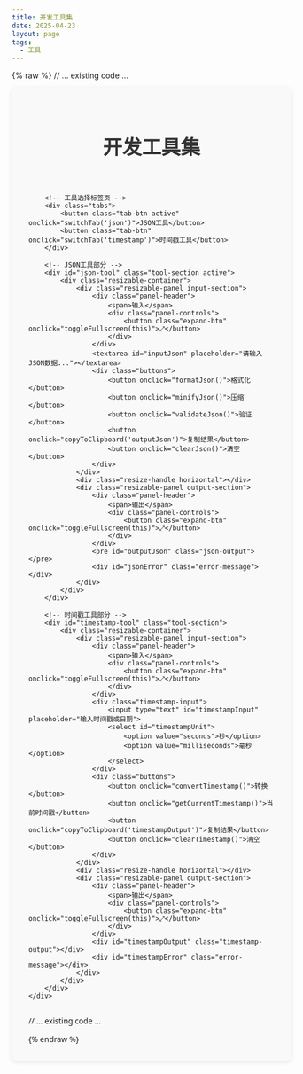 ```yaml
---
title: 开发工具集
date: 2025-04-23
layout: page
tags:
  - 工具
---
```


{% raw %}
// ... existing code ...
<div class="dev-tools">
    <div class="container">
        <h1>开发工具集</h1>
        
        <!-- 工具选择标签页 -->
        <div class="tabs">
            <button class="tab-btn active" onclick="switchTab('json')">JSON工具</button>
            <button class="tab-btn" onclick="switchTab('timestamp')">时间戳工具</button>
        </div>

        <!-- JSON工具部分 -->
        <div id="json-tool" class="tool-section active">
            <div class="resizable-container">
                <div class="resizable-panel input-section">
                    <div class="panel-header">
                        <span>输入</span>
                        <div class="panel-controls">
                            <button class="expand-btn" onclick="toggleFullscreen(this)">⤢</button>
                        </div>
                    </div>
                    <textarea id="inputJson" placeholder="请输入JSON数据..."></textarea>
                    <div class="buttons">
                        <button onclick="formatJson()">格式化</button>
                        <button onclick="minifyJson()">压缩</button>
                        <button onclick="validateJson()">验证</button>
                        <button onclick="copyToClipboard('outputJson')">复制结果</button>
                        <button onclick="clearJson()">清空</button>
                    </div>
                </div>
                <div class="resize-handle horizontal"></div>
                <div class="resizable-panel output-section">
                    <div class="panel-header">
                        <span>输出</span>
                        <div class="panel-controls">
                            <button class="expand-btn" onclick="toggleFullscreen(this)">⤢</button>
                        </div>
                    </div>
                    <pre id="outputJson" class="json-output"></pre>
                    <div id="jsonError" class="error-message"></div>
                </div>
            </div>
        </div>

        <!-- 时间戳工具部分 -->
        <div id="timestamp-tool" class="tool-section">
            <div class="resizable-container">
                <div class="resizable-panel input-section">
                    <div class="panel-header">
                        <span>输入</span>
                        <div class="panel-controls">
                            <button class="expand-btn" onclick="toggleFullscreen(this)">⤢</button>
                        </div>
                    </div>
                    <div class="timestamp-input">
                        <input type="text" id="timestampInput" placeholder="输入时间戳或日期">
                        <select id="timestampUnit">
                            <option value="seconds">秒</option>
                            <option value="milliseconds">毫秒</option>
                        </select>
                    </div>
                    <div class="buttons">
                        <button onclick="convertTimestamp()">转换</button>
                        <button onclick="getCurrentTimestamp()">当前时间戳</button>
                        <button onclick="copyToClipboard('timestampOutput')">复制结果</button>
                        <button onclick="clearTimestamp()">清空</button>
                    </div>
                </div>
                <div class="resize-handle horizontal"></div>
                <div class="resizable-panel output-section">
                    <div class="panel-header">
                        <span>输出</span>
                        <div class="panel-controls">
                            <button class="expand-btn" onclick="toggleFullscreen(this)">⤢</button>
                        </div>
                    </div>
                    <div id="timestampOutput" class="timestamp-output"></div>
                    <div id="timestampError" class="error-message"></div>
                </div>
            </div>
        </div>
    </div>
</div>

<style>
    .dev-tools {
        font-family: 'Segoe UI', Tahoma, Geneva, Verdana, sans-serif;
        max-width: 1200px;
        margin: 0 auto;
        padding: 30px;
        background-color: #f9f9f9;
        border-radius: 8px;
        box-shadow: 0 2px 10px rgba(0, 0, 0, 0.1);
    }
    .container {
        display: flex;
        flex-direction: column;
        gap: 25px;
    }
    h1 {
        color: #333;
        text-align: center;
        margin-bottom: 20px;
        font-size: 2.2rem;
    }
    .tabs {
        display: flex;
        gap: 15px;
        margin-bottom: 25px;
        justify-content: center;
    }
    .tab-btn {
        padding: 12px 25px;
        background-color: #f0f0f0;
        border: none;
        border-radius: 6px;
        cursor: pointer;
        transition: all 0.3s ease;
        font-size: 1rem;
        font-weight: 500;
        box-shadow: 0 1px 3px rgba(0, 0, 0, 0.1);
    }
    .tab-btn:hover {
        background-color: #e0e0e0;
        transform: translateY(-2px);
    }
    .tab-btn.active {
        background-color: #4CAF50;
        color: white;
        box-shadow: 0 4px 8px rgba(76, 175, 80, 0.3);
    }
    .tool-section {
        display: none;
        animation: fadeIn 0.5s;
    }
    @keyframes fadeIn {
        from { opacity: 0; }
        to { opacity: 1; }
    }
    .tool-section.active {
        display: block;
    }
    
    /* 可调整大小的面板样式 */
    .resizable-container {
        display: flex;
        flex-direction: column;
        height: 600px;
        border-radius: 8px;
        overflow: hidden;
        box-shadow: 0 2px 8px rgba(0, 0, 0, 0.05);
        background-color: white;
    }
    
    .resizable-panel {
        display: flex;
        flex-direction: column;
        flex: 1;
        min-height: 200px;
        position: relative;
        overflow: hidden;
        background-color: white;
    }
    
    .panel-header {
        display: flex;
        justify-content: space-between;
        align-items: center;
        padding: 10px 15px;
        background-color: #f5f5f5;
        border-bottom: 1px solid #ddd;
        font-weight: 500;
    }
    
    .panel-controls {
        display: flex;
        gap: 5px;
    }
    
    .expand-btn {
        background: none;
        border: none;
        cursor: pointer;
        font-size: 16px;
        padding: 0 5px;
        color: #555;
        box-shadow: none;
        min-width: auto;
    }
    
    .expand-btn:hover {
        background: none;
        color: #333;
        transform: none;
        box-shadow: none;
    }
    
    .resize-handle {
        background-color: #e0e0e0;
        position: relative;
        transition: background-color 0.3s;
    }
    
    .resize-handle.horizontal {
        height: 6px;
        cursor: row-resize;
    }
    
    .resize-handle.vertical {
        width: 6px;
        cursor: col-resize;
    }
    
    .resize-handle:hover, .resize-handle.active {
        background-color: #4CAF50;
    }
    
    .resize-handle::after {
        content: "";
        position: absolute;
        left: 50%;
        top: 50%;
        transform: translate(-50%, -50%);
    }
    
    .resize-handle.horizontal::after {
        width: 30px;
        height: 2px;
        background-color: #bbb;
    }
    
    .resize-handle.vertical::after {
        width: 2px;
        height: 30px;
        background-color: #bbb;
    }
    
    .fullscreen {
        position: fixed !important;
        top: 0 !important;
        left: 0 !important;
        right: 0 !important;
        bottom: 0 !important;
        width: 100% !important;
        height: 100% !important;
        z-index: 9999 !important;
        border-radius: 0 !important;
    }
    
    /* 原有样式调整 */
    .input-section, .output-section {
        padding: 0;
        box-shadow: none;
        border-radius: 0;
        gap: 0;
        flex: 1;
        display: flex;
        flex-direction: column;
    }
    
    textarea {
        flex: 1;
        width: 100%;
        height: auto;
        padding: 15px;
        border: none;
        border-radius: 0;
        resize: none;
        font-family: 'Consolas', 'Courier New', monospace;
        font-size: 1rem;
        line-height: 1.5;
    }
    
    .timestamp-input {
        padding: 15px;
        display: flex;
        gap: 15px;
    }
    
    .buttons {
        display: flex;
        flex-wrap: wrap;
        gap: 10px;
        padding: 15px;
        background-color: #f9f9f9;
        border-top: 1px solid #eee;
    }
    
    .json-output {
        flex: 1;
        background-color: #f9f9f9;
        padding: 15px;
        border-radius: 0;
        white-space: pre-wrap;
        font-family: 'Consolas', 'Courier New', monospace;
        overflow-y: auto;
        border: none;
        font-size: 1rem;
        line-height: 1.5;
        margin: 0;
    }
    
    .timestamp-output {
        flex: 1;
        padding: 15px;
        background-color: #f9f9f9;
        border-radius: 0;
        font-family: 'Consolas', 'Courier New', monospace;
        overflow-y: auto;
        border: none;
    }
    
    .error-message {
        margin: 0;
        padding: 10px 15px;
        border-radius: 0;
        border-left: none;
        background-color: #ffebee;
        color: #e53935;
    }
</style>

<script>
    // 标签页切换
    function switchTab(tool) {
        document.querySelectorAll('.tool-section').forEach(section => {
            section.classList.remove('active');
        });
        document.querySelectorAll('.tab-btn').forEach(btn => {
            btn.classList.remove('active');
        });
        document.getElementById(tool + '-tool').classList.add('active');
        document.querySelector(`.tab-btn[onclick="switchTab('${tool}')"]`).classList.add('active');
    }

    // JSON工具函数
    function formatJson() {
        try {
            const input = document.getElementById('inputJson').value;
            if (!input.trim()) {
                showError('jsonError', '请输入JSON数据');
                return;
            }
            const parsed = JSON.parse(input);
            const formatted = JSON.stringify(parsed, null, 2);
            const output = document.getElementById('outputJson');
            output.textContent = formatted;
            hljs.highlightElement(output);
            hideError('jsonError');
        } catch (e) {
            showError('jsonError', '无效的JSON格式: ' + e.message);
        }
    }

    function minifyJson() {
        try {
            const input = document.getElementById('inputJson').value;
            if (!input.trim()) {
                showError('jsonError', '请输入JSON数据');
                return;
            }
            const parsed = JSON.parse(input);
            const minified = JSON.stringify(parsed);
            const output = document.getElementById('outputJson');
            output.textContent = minified;
            hljs.highlightElement(output);
            hideError('jsonError');
        } catch (e) {
            showError('jsonError', '无效的JSON格式: ' + e.message);
        }
    }

    function validateJson() {
        try {
            const input = document.getElementById('inputJson').value;
            if (!input.trim()) {
                showError('jsonError', '请输入JSON数据');
                return;
            }
            JSON.parse(input);
            const output = document.getElementById('outputJson');
            output.textContent = 'JSON格式有效！';
            hideError('jsonError');
        } catch (e) {
            showError('jsonError', '无效的JSON格式: ' + e.message);
        }
    }

    function clearJson() {
        document.getElementById('inputJson').value = '';
        document.getElementById('outputJson').textContent = '';
        hideError('jsonError');
    }

    // 时间戳工具函数
    function convertTimestamp() {
        try {
            const input = document.getElementById('timestampInput').value;
            const unit = document.getElementById('timestampUnit').value;
            if (!input.trim()) {
                showError('timestampError', '请输入时间戳或日期');
                return;
            }

            let date;
            if (/^\d+$/.test(input)) {
                // 输入是时间戳
                const timestamp = unit === 'seconds' ? parseInt(input) * 1000 : parseInt(input);
                date = new Date(timestamp);
            } else {
                // 尝试多种日期格式
                const formats = [
                    input, // 原始输入
                    input.replace(/\//g, '-'), // 将斜杠替换为横杠
                    input.replace(/(\d{4})\/(\d{1,2})\/(\d{1,2})/, '$1-$2-$3'), // 处理 2025/4/23 格式
                    input.replace(/(\d{4})\/(\d{1,2})\/(\d{1,2})\s+(\d{1,2}):(\d{1,2}):(\d{1,2})/, '$1-$2-$3 $4:$5:$6') // 处理完整时间格式
                ];

                let validDate = null;
                for (const format of formats) {
                    date = new Date(format);
                    if (!isNaN(date.getTime())) {
                        validDate = date;
                        break;
                    }
                }

                if (!validDate) {
                    throw new Error('无法识别的日期格式');
                }
                date = validDate;
            }

            if (isNaN(date.getTime())) {
                throw new Error('无效的日期格式');
            }

            const output = document.getElementById('timestampOutput');
            output.innerHTML = `
                <div>本地时间: ${date.toLocaleString()}</div>
                <div>UTC时间: ${date.toUTCString()}</div>
                <div>时间戳(秒): ${Math.floor(date.getTime() / 1000)}</div>
                <div>时间戳(毫秒): ${date.getTime()}</div>
                <div>ISO格式: ${date.toISOString()}</div>
            `;
            hideError('timestampError');
        } catch (e) {
            showError('timestampError', '转换失败: ' + e.message);
        }
    }

    function getCurrentTimestamp() {
        const now = new Date();
        document.getElementById('timestampInput').value = Math.floor(now.getTime() / 1000);
        convertTimestamp();
    }

    function clearTimestamp() {
        document.getElementById('timestampInput').value = '';
        document.getElementById('timestampOutput').innerHTML = '';
        hideError('timestampError');
    }

    // 通用函数
    function copyToClipboard(elementId) {
        const element = document.getElementById(elementId);
        const text = element.textContent || element.innerText;
        navigator.clipboard.writeText(text).then(() => {
            alert('已复制到剪贴板！');
        }).catch(() => {
            // 兼容旧浏览器
            const textarea = document.createElement('textarea');
            textarea.value = text;
            document.body.appendChild(textarea);
            textarea.select();
            document.execCommand('copy');
            document.body.removeChild(textarea);
            alert('已复制到剪贴板！');
        });
    }

    function showError(elementId, message) {
        const errorDiv = document.getElementById(elementId);
        errorDiv.textContent = message;
        errorDiv.style.display = 'block';
    }

    function hideError(elementId) {
        document.getElementById(elementId).style.display = 'none';
    }
    
    // 拖拽调整大小功能
    document.addEventListener('DOMContentLoaded', function() {
        initResizableHandles();
    });
    
    function initResizableHandles() {
        const resizeHandles = document.querySelectorAll('.resize-handle');
        
        resizeHandles.forEach(handle => {
            handle.addEventListener('mousedown', function(e) {
                e.preventDefault();
                handle.classList.add('active');
                
                const isHorizontal = handle.classList.contains('horizontal');
                const container = handle.parentElement;
                const panels = Array.from(container.querySelectorAll('.resizable-panel'));
                const index = Array.from(container.children).indexOf(handle);
                const prevPanel = panels[Math.floor(index / 2)];
                const nextPanel = panels[Math.ceil(index / 2)];
                
                const startPos = isHorizontal ? e.clientY : e.clientX;
                const prevPanelSize = isHorizontal ? prevPanel.offsetHeight : prevPanel.offsetWidth;
                const nextPanelSize = isHorizontal ? nextPanel.offsetHeight : nextPanel.offsetWidth;
                
                function onMouseMove(e) {
                    const currentPos = isHorizontal ? e.clientY : e.clientX;
                    const diff = currentPos - startPos;
                    
                    if (isHorizontal) {
                        prevPanel.style.height = `${prevPanelSize + diff}px`;
                        nextPanel.style.height = `${nextPanelSize - diff}px`;
                    } else {
                        prevPanel.style.width = `${prevPanelSize + diff}px`;
                        nextPanel.style.width = `${nextPanelSize - diff}px`;
                    }
                }
                
                function onMouseUp() {
                    handle.classList.remove('active');
                    document.removeEventListener('mousemove', onMouseMove);
                    document.removeEventListener('mouseup', onMouseUp);
                }
                
                document.addEventListener('mousemove', onMouseMove);
                document.addEventListener('mouseup', onMouseUp);
            });
        });
    }
    
    // 全屏切换功能
    function toggleFullscreen(btn) {
        const panel = btn.closest('.resizable-panel');
        panel.classList.toggle('fullscreen');
        
        if (panel.classList.contains('fullscreen')) {
            btn.textContent = '⤓';
            document.body.style.overflow = 'hidden';
        } else {
            btn.textContent = '⤢';
            document.body.style.overflow = '';
        }
    }
</script>
// ... existing code ...


<script src="https://cdnjs.cloudflare.com/ajax/libs/highlight.js/11.7.0/highlight.min.js"></script>
<link rel="stylesheet" href="https://cdnjs.cloudflare.com/ajax/libs/highlight.js/11.7.0/styles/default.min.css">
{% endraw %}
